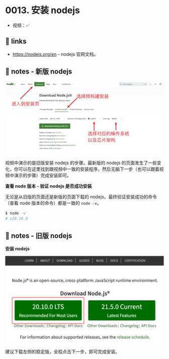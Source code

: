 # 0013. 安装 nodejs

- 视频：✅

## 🔗 links

- https://nodejs.org/en - nodejs 官网文档。

## 📒 notes - 新版 nodejs

![](md-imgs/2024-10-04-19-31-59.png)

视频中演示的是旧版安装 nodejs 的步骤。最新版的 nodejs 的页面发生了一些变化，你可以在这里找到跟视频中一致的安装程序，然后无脑下一步（也可以跟着视频中演示的步骤）完成安装即可。

**查看 node 版本 - 验证 nodejs 是否成功安装**

无论是从旧版的页面还是新版的页面下载的 nodejs，最终验证安装成功的命令（查看 node 版本的命令）都是一致的 `node -v`。

```bash
$ node -v
# v20.10.0
```

## 📒 notes - 旧版 nodejs

**安装 nodejs**

![](md-imgs/2024-10-04-19-33-10.png)

建议下载左侧的稳定版，全程点击下一步，即可完成安装。
